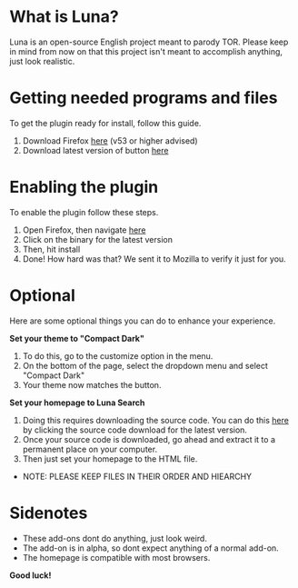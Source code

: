 # What is Luna?
Luna is an open-source English project meant to parody TOR. Please keep in mind from now on that this project isn't meant to accomplish anything, just look realistic.

# Getting needed programs and files
To get the plugin ready for install, follow this guide.

1. Download Firefox <a href="https://www.mozilla.org/en-us/firefox/new/?scene=2">here<a> (v53 or higher advised)
2. Download latest version of button <a href="https://www.github.com/d-nni3l/Luna/releases">here<a>

# Enabling the plugin
To enable the plugin follow these steps.

1. Open Firefox, then navigate <a href="https://www.github.com/d-nni3l/Luna/releases">here<a>
2. Click on the binary for the latest version 
3. Then, hit install
4. Done! How hard was that? We sent it to Mozilla to verify it just for you.


# Optional
Here are some optional things you can do to enhance your experience.

<b>Set your theme to "Compact Dark"</b>
1. To do this, go to the customize option in the menu.
2. On the bottom of the page, select the dropdown menu and select "Compact Dark"
3. Your theme now matches the button.

<b>Set your homepage to Luna Search</b>
1. Doing this requires downloading the source code. You can do this <a href="https://www.github.com/d-nni3l/Luna/releases">here<a> by clicking the source code download for the latest version.
2. Once your source code is downloaded, go ahead and extract it to a permanent place on your computer.
3. Then just set your homepage to the HTML file.
- NOTE: PLEASE KEEP FILES IN THEIR ORDER AND HIEARCHY

# Sidenotes
- These add-ons dont do anything, just look weird.
- The add-on is in alpha, so dont expect anything of a normal add-on.
- The homepage is compatible with most browsers.

<b>Good luck!</b>

